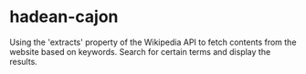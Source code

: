 # hadean-cajon

Using the 'extracts' property of the Wikipedia API to fetch contents from the website based on keywords. Search for certain terms and display the results.

